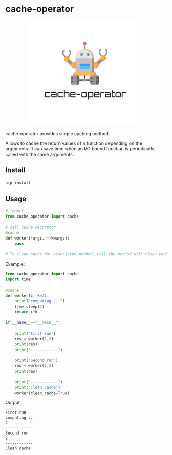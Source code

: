 # cache-operator

<p align="center">
  <img src="logo.png">
</p>

cache-operator provides simple caching method.

Allows to cache the return values of a function depending on the arguments.
It can save time when an I/O bound function is periodically called with the same arguments.

## Install 
```bash
pip install .
```

## Usage
```python
# import
from cache_operator import cache

# call cache decorator
@cache
def worker(*args, **kwargs): 
    pass

# To clean cache for associated method, call the method with clean_cache=True
```

Example:
```python
from cache_operator import cache
import time

@cache
def worker(i, k=2): 
    print("computing ...")
    time.sleep(2)
    return i*k 

if __name__=="__main__":

    print("First run")
    res = worker(1,2)
    print(res)
    print("------------")

    print("Second run")
    res = worker(1,2)
    print(res)

    print("------------")
    print("Clean cache")                                                                                              
    worker(clean_cache=True)
```

Output : 
```
First run
computing ...
2
------------
Second run
2
------------
Clean cache

```


